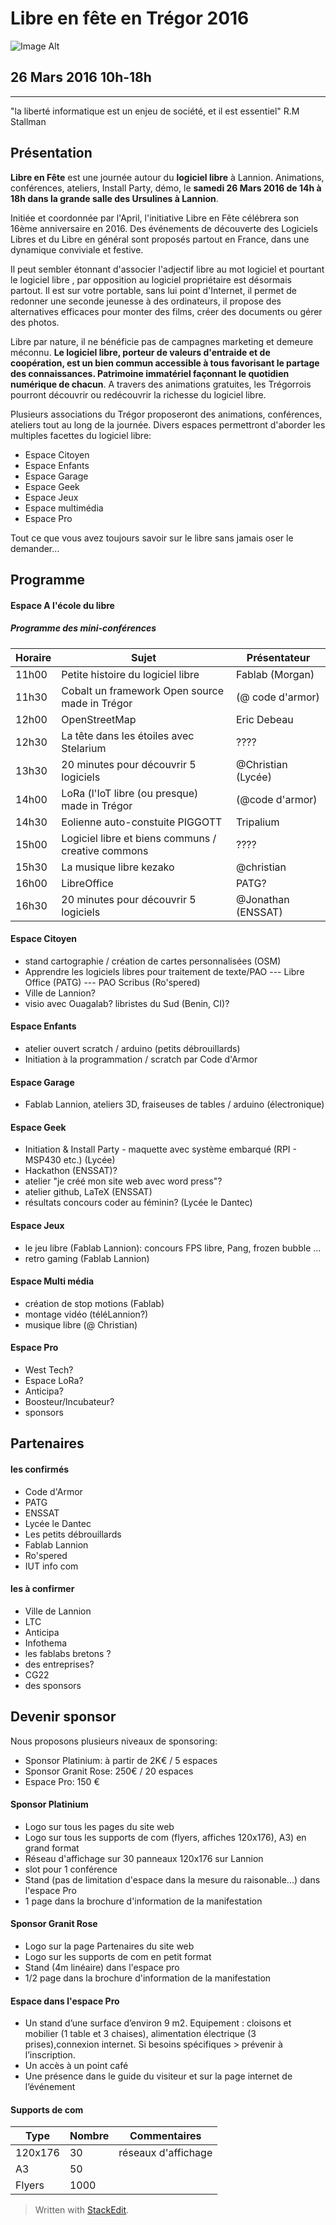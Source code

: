 Libre en fête en Trégor 2016
========================
![Image Alt](https://github.com/fablab-lannion/libre-en-fete-tregor/blob/master/www/img/LeFeT_no_bg_small.png)

26 Mars 2016 10h-18h
-------------------------------

----------

"la liberté informatique est un enjeu de société, et il est essentiel" R.M Stallman


Présentation
------------------
**Libre en Fête** est une journée autour du **logiciel libre** à Lannion. Animations, conférences, ateliers, Install Party, démo, le **samedi 26 Mars 2016 de 14h à 18h dans la grande salle des Ursulines à Lannion**.

 Initiée et coordonnée par l'April, l'initiative Libre en Fête célébrera son 16ème anniversaire en 2016. Des événements de découverte des Logiciels Libres et du Libre en général sont proposés partout en France, dans une dynamique conviviale et festive.

Il peut sembler étonnant d'associer l'adjectif libre au mot logiciel et pourtant le logiciel libre , par opposition au logiciel propriétaire est désormais partout. Il est sur votre portable, sans lui point d'Internet, il permet de redonner une seconde jeunesse à des ordinateurs, il propose des alternatives efficaces pour monter des films, créer des documents ou gérer des photos.

Libre par nature, il ne bénéficie pas de campagnes marketing et demeure méconnu. **Le logiciel libre, porteur de valeurs d'entraide et de coopération, est un bien commun accessible à tous favorisant le partage des connaissances. Patrimoine immatériel façonnant le quotidien numérique de chacun**. A travers des animations gratuites, les Trégorrois pourront découvrir ou redécouvrir la richesse du logiciel libre.

 Plusieurs associations du Trégor proposeront des animations, conférences, ateliers tout au long de la journée.
 Divers espaces permettront d'aborder les multiples facettes du logiciel libre:
 
 - Espace Citoyen
 - Espace Enfants
 - Espace Garage
 - Espace Geek
 - Espace Jeux
 - Espace multimédia
 - Espace Pro

Tout ce que vous avez toujours savoir sur le libre sans jamais oser le demander...


Programme
----------------
#### Espace A l'école du libre

##### Programme des mini-conférences

| Horaire | Sujet | Présentateur |
| --------|-------|--------------|
| 11h00 | Petite histoire du logiciel libre | Fablab (Morgan) |
| 11h30 | Cobalt un framework Open source made in Trégor | (@ code d'armor) |
| 12h00 | OpenStreetMap | Eric Debeau |
| 12h30 | La tête dans les étoiles avec Stelarium | ???? | 
| 13h30 | 20 minutes pour découvrir 5 logiciels | @Christian (Lycée) |
| 14h00 | LoRa (l'IoT libre (ou presque) made in Trégor | (@code d'armor) |
| 14h30 | Eolienne auto-constuite PIGGOTT | Tripalium |
| 15h00 | Logiciel libre et biens communs / creative commons | ???? |
| 15h30 | La musique libre kezako | @christian |
| 16h00 | LibreOffice | PATG? |
| 16h30 | 20 minutes pour découvrir 5 logiciels | @Jonathan (ENSSAT) |


#### Espace Citoyen
- stand cartographie / création de cartes personnalisées (OSM)
- Apprendre les logiciels libres pour traitement de texte/PAO
--- Libre Office  (PATG)
--- PAO Scribus (Ro'spered)
- Ville de Lannion?
- visio avec Ouagalab? libristes du Sud (Benin, CI)?

#### Espace Enfants
- atelier ouvert scratch / arduino (petits débrouillards)
- Initiation à la programmation / scratch par Code d'Armor

#### Espace Garage
- Fablab Lannion, ateliers 3D, fraiseuses de tables / arduino (électronique)

#### Espace Geek
- Initiation & Install Party - maquette avec système embarqué (RPI - MSP430 etc.) (Lycée)
- Hackathon (ENSSAT)?
-  atelier "je créé mon site web avec word press"?
- atelier github, LaTeX (ENSSAT)
- résultats concours coder au féminin? (Lycée le Dantec)

#### Espace Jeux
- le jeu libre (Fablab Lannion): concours FPS libre, Pang, frozen bubble ...
- retro gaming (Fablab Lannion)

#### Espace Multi média
- création de stop motions (Fablab)
- montage vidéo (téléLannion?)
- musique libre (@ Christian)

#### Espace Pro
- West Tech?
- Espace LoRa?
- Anticipa? 
- Boosteur/Incubateur?
- sponsors


Partenaires
----------------
#### les confirmés
- Code d'Armor
- PATG
- ENSSAT
- Lycée le Dantec
- Les petits débrouillards 
- Fablab Lannion
-  Ro'spered
- IUT info com

#### les à confirmer
- Ville de Lannion
- LTC
- Anticipa
- Infothema
- les fablabs bretons ?
- des entreprises?
- CG22
- des sponsors

Devenir sponsor 
---------------------
Nous proposons plusieurs niveaux de sponsoring:

- Sponsor Platinium: à partir de 2K€ /  5 espaces 
- Sponsor Granit Rose: 250€ / 20 espaces
- Espace Pro: 150 €

#### Sponsor Platinium
- Logo sur tous les pages du site web
- Logo sur tous les supports de com (flyers, affiches 120x176), A3) en grand format
- Réseau d'affichage sur 30 panneaux 120x176 sur Lannion 
- slot pour 1 conférence
- Stand (pas de limitation d'espace dans la mesure du raisonable...) dans l'espace Pro
- 1 page dans la brochure d'information de la manifestation

#### Sponsor Granit Rose
- Logo sur la page Partenaires du site web
- Logo sur les supports de com en petit format
- Stand (4m linéaire) dans l'espace pro
- 1/2 page dans la brochure d'information de la manifestation

#### Espace dans l'espace Pro
- Un stand d’une surface d’environ 9 m2. Equipement : cloisons et mobilier (1 table et 3 chaises), alimentation électrique (3 prises),connexion internet. Si besoins spécifiques > prévenir à l’inscription.
- Un accès à un point café
- Une présence dans le guide du visiteur et sur la page internet de l’événement

#### Supports de com

| Type | Nombre | Commentaires |
| -----|--------|--------------|
| 120x176 | 30 | réseaux d'affichage |
| A3 | 50 | |
| Flyers | 1000  | |


> Written with [StackEdit](https://stackedit.io/).
